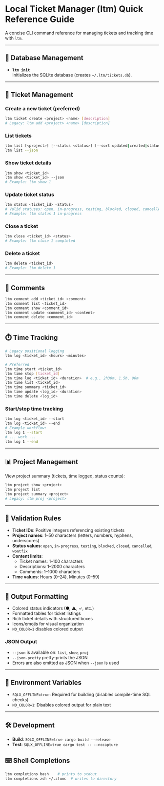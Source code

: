 # Local Ticket Manager (ltm) Quick Reference Guide

A concise CLI command reference for managing tickets and tracking time with `ltm`.

---

## 📂 Database Management

- **`ltm init`**  
  Initializes the SQLite database (creates `~/.ltm/tickets.db`).

---

## 🎯 Ticket Management

### Create a new ticket (preferred)

```bash
ltm ticket create <project> <name> [description]
# Legacy: ltm add <project> <name> [description]
```

### List tickets

```bash
ltm list [<project>] [--status <status>] [--sort updated|created|status|project]
ltm list --json
```

### Show ticket details

```bash
ltm show <ticket_id>
ltm show <ticket_id> --json
# Example: ltm show 1
```

### Update ticket status

```bash
ltm status <ticket_id> <status>
# Valid statuses: open, in-progress, testing, blocked, closed, cancelled, wontfix
# Example: ltm status 1 in-progress
```

### Close a ticket

```bash
ltm close <ticket_id> <status>
# Example: ltm close 1 completed
```

### Delete a ticket

```bash
ltm delete <ticket_id>
# Example: ltm delete 1
```

---

## 💬 Comments

```bash
ltm comment add <ticket_id> <comment>
ltm comment list <ticket_id>
ltm comment show <comment_id>
ltm comment update <comment_id> <content>
ltm comment delete <comment_id>
```

---

## ⏱️ Time Tracking

```bash
# Legacy positional logging
ltm log <ticket_id> <hours> <minutes>

# Preferred
ltm time start <ticket_id>
ltm time stop [ticket_id]
ltm time log <ticket_id> <duration>  # e.g., 2h30m, 1.5h, 90m
ltm time list <ticket_id>
ltm time summary <ticket_id>
ltm time update <log_id> <duration>
ltm time delete <log_id>
```

### Start/stop time tracking

```bash
ltm log <ticket_id> --start
ltm log <ticket_id> --end
# Example workflow:
ltm log 1 --start
# ... work ...
ltm log 1 --end
```

---

## 📊 Project Management

View project summary (tickets, time logged, status counts):

```bash
ltm project show <project>
ltm project list
ltm project summary <project>
# Legacy: ltm proj <project>
```

---

## 📌 Validation Rules

- **Ticket IDs**: Positive integers referencing existing tickets
- **Project names**: 1–50 characters (letters, numbers, hyphens, underscores)
- **Status values**: `open`, `in-progress`, `testing`, `blocked`, `closed`, `cancelled`, `wontfix`
- **Content limits**:
  - Ticket names: 1–100 characters
  - Descriptions: 1–2000 characters
  - Comments: 1–1000 characters
- **Time values**: Hours (0–24), Minutes (0–59)

---

## 🎨 Output Formatting

- Colored status indicators (●, ⚠, ✓, etc.)
- Formatted tables for ticket listings
- Rich ticket details with structured boxes
- Icons/emojis for visual organization
- `NO_COLOR=1` disables colored output

### JSON Output

- `--json` is available on: `list`, `show`, `proj`
- `--json-pretty` pretty-prints the JSON
- Errors are also emitted as JSON when `--json` is used

---

## 🧪 Environment Variables

- `SQLX_OFFLINE=true`: Required for building (disables compile-time SQL checks)
- `NO_COLOR=1`: Disables colored output for plain text

---

## 🛠️ Development

- **Build**: `SQLX_OFFLINE=true cargo build --release`
- **Test**: `SQLX_OFFLINE=true cargo test -- --nocapture`

## ⌨️ Shell Completions

```bash
ltm completions bash    # prints to stdout
ltm completions zsh ~/.zfunc  # writes to directory
```
